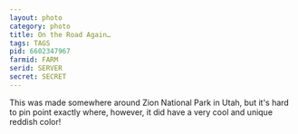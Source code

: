 ```yaml
---
layout: photo
category: photo
title: On the Road Again…
tags: TAGS
pid: 6602347967
farmid: FARM
serid: SERVER
secret: SECRET
---
```


This was made somewhere around Zion National Park in Utah, but it's hard to pin point exactly where, however, it did have a very cool and unique reddish color!
